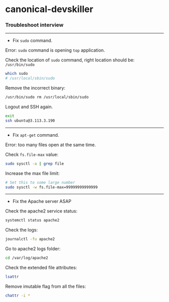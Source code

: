 # canonical-devskiller

### Troubleshoot interview

---

- Fix `sudo` command.

Error: `sudo` command is opening `top` application.

Check the location of `sudo` command, right location should be: `/usr/bin/sudo`
```bash
which sudo
# /usr/local/sbin/sudo
```

Remove the incorrect binary:
```bash
/usr/bin/sudo rm /usr/local/sbin/sudo
```

Logout and SSH again.
```bash
exit
ssh ubuntu@3.113.3.190
```

---


- Fix `apt-get` command.

Error: too many files open at the same time.

Check `fs.file-max` value:
```bash
sudo sysctl -a | grep file
```

Increase the max file limit:
```bash
# Set this to some large number
sudo sysctl -w fs.file-max=99999999999999
```

---

- Fix the Apache server ASAP

Check the apache2 service status:
```bash
systemctl status apache2
```

Check the logs:
```bash
journalctl -fu apache2
```

Go to apache2 logs folder:
```bash
cd /var/log/apache2
```

Check the extended file attributes:
```bash
lsattr
```

Remove imutable flag from all the files:
```bash
chattr -i *
```

